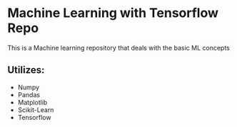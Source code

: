 # Machine Learning with Tensorflow Repo
This is a Machine learning repository that deals with the basic ML concepts

## Utilizes:
* Numpy
* Pandas
* Matplotlib
* Scikit-Learn
* Tensorflow
